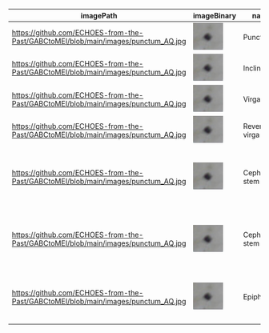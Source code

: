 | imagePath | imageBinary | name | folio | description | classification | width | mei | dob | project |
| --------- | ----------- | ---- | ----- | ----------- | -------------- | ----- | --- | --- | ------- | 
| https://github.com/ECHOES-from-the-Past/GABCtoMEI/blob/main/images/punctum_AQ.jpg | <img src="https://github.com/ECHOES-from-the-Past/GABCtoMEI/blob/main/images/punctum_AQ.jpg" width="60"/> | Punctum | | | neume.punctum | 1 | `<neume>`<br/>&nbsp;&nbsp;&nbsp;&nbsp;`<nc/>`<br/>`</neume>` | | |
| https://github.com/ECHOES-from-the-Past/GABCtoMEI/blob/main/images/punctum_AQ.jpg | <img src="https://github.com/ECHOES-from-the-Past/GABCtoMEI/blob/main/images/punctum_AQ.jpg" width="60"/> | Inclinatum | | | neume.inclinatum | 1 | `<neume>`<br/>&nbsp;&nbsp;&nbsp;&nbsp;`<nc tilt="se"/>`<br/>`</neume>` | | |
| https://github.com/ECHOES-from-the-Past/GABCtoMEI/blob/main/images/punctum_AQ.jpg | <img src="https://github.com/ECHOES-from-the-Past/GABCtoMEI/blob/main/images/punctum_AQ.jpg" width="60"/> | Virga | | | neume.virga | 1 | `<neume>`<br/>&nbsp;&nbsp;&nbsp;&nbsp;`<nc tilt="s"/>`<br/>`</neume>` | | |
| https://github.com/ECHOES-from-the-Past/GABCtoMEI/blob/main/images/punctum_AQ.jpg | <img src="https://github.com/ECHOES-from-the-Past/GABCtoMEI/blob/main/images/punctum_AQ.jpg" width="60"/> | Reverse virga | | | neume.reversevirga | 1 | `<neume>`<br/>&nbsp;&nbsp;&nbsp;&nbsp;`<nc tilt="ne"/>`<br/>`</neume>` | | |
| https://github.com/ECHOES-from-the-Past/GABCtoMEI/blob/main/images/punctum_AQ.jpg | <img src="https://github.com/ECHOES-from-the-Past/GABCtoMEI/blob/main/images/punctum_AQ.jpg" width="60"/> | Cephalicus stem left | | | neume.cephalicus.left | 1 | `<neume>`<br/>&nbsp;&nbsp;&nbsp;&nbsp;`<nc curve="c" tilt="ne" type="cephalicus">`<br/>&nbsp;&nbsp;&nbsp;&nbsp;&nbsp;&nbsp;&nbsp;&nbsp;`<liquescent/>`<br/>&nbsp;&nbsp;&nbsp;&nbsp;`</nc>`<br/>`</neume>` | | |
| https://github.com/ECHOES-from-the-Past/GABCtoMEI/blob/main/images/punctum_AQ.jpg | <img src="https://github.com/ECHOES-from-the-Past/GABCtoMEI/blob/main/images/punctum_AQ.jpg" width="60"/> | Cephalicus stem right | | | neume.cephalicus.right | 1 | `<neume>`<br/>&nbsp;&nbsp;&nbsp;&nbsp;`<nc curve="c" tilt="s" type="cephalicus">`<br/>&nbsp;&nbsp;&nbsp;&nbsp;&nbsp;&nbsp;&nbsp;&nbsp;`<liquescent/>`<br/>&nbsp;&nbsp;&nbsp;&nbsp;`</nc>`<br/>`</neume>` | | |
| https://github.com/ECHOES-from-the-Past/GABCtoMEI/blob/main/images/punctum_AQ.jpg | <img src="https://github.com/ECHOES-from-the-Past/GABCtoMEI/blob/main/images/punctum_AQ.jpg" width="60"/> | Epiphonus | | | neume.epiphonus | 1 | `<neume>`<br/>&nbsp;&nbsp;&nbsp;&nbsp;`<nc curve="a" type="epiphonus">`<br/>&nbsp;&nbsp;&nbsp;&nbsp;&nbsp;&nbsp;&nbsp;&nbsp;`<liquescent/>`<br/>&nbsp;&nbsp;&nbsp;&nbsp;`</nc>`<br/>`</neume>` | | |

